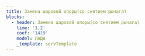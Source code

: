 ```yaml
---
title: Замена шаровой опоры(со снятием рычага)
blocks:
  - header: Замена шаровой опоры(со снятием рычага)
    time: '1,2'
    coef: '1419'
    model: ЛАДА
    _template: servTemplate
---
```

        
